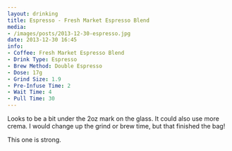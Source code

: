 ```yaml
---
layout: drinking
title: Espresso - Fresh Market Espresso Blend
media:
- /images/posts/2013-12-30-espresso.jpg
date: 2013-12-30 16:45
info:
- Coffee: Fresh Market Espresso Blend
- Drink Type: Espresso
- Brew Method: Double Espresso
- Dose: 17g
- Grind Size: 1.9
- Pre-Infuse Time: 2
- Wait Time: 4
- Pull Time: 30
---
```


Looks to be a bit under the 2oz mark on the glass. It could also use
more crema. I would change up the grind or brew time, but that
finished the bag!

This one is strong.
